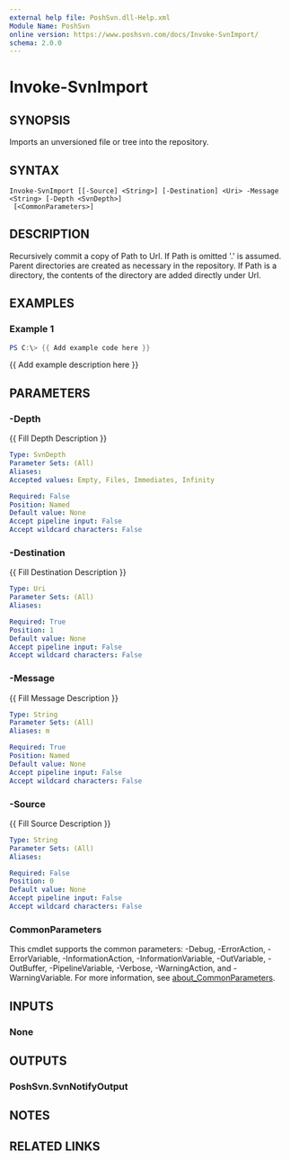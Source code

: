 ```yaml
---
external help file: PoshSvn.dll-Help.xml
Module Name: PoshSvn
online version: https://www.poshsvn.com/docs/Invoke-SvnImport/
schema: 2.0.0
---
```


# Invoke-SvnImport

## SYNOPSIS
Imports an unversioned file or tree into the repository.

## SYNTAX

```
Invoke-SvnImport [[-Source] <String>] [-Destination] <Uri> -Message <String> [-Depth <SvnDepth>]
 [<CommonParameters>]
```

## DESCRIPTION
Recursively commit a copy of Path to Url.
If Path is omitted '.' is assumed.
Parent directories are created as necessary in the repository.
If Path is a directory, the contents of the directory are added
directly under Url.

## EXAMPLES

### Example 1
```powershell
PS C:\> {{ Add example code here }}
```

{{ Add example description here }}

## PARAMETERS

### -Depth
{{ Fill Depth Description }}

```yaml
Type: SvnDepth
Parameter Sets: (All)
Aliases:
Accepted values: Empty, Files, Immediates, Infinity

Required: False
Position: Named
Default value: None
Accept pipeline input: False
Accept wildcard characters: False
```

### -Destination
{{ Fill Destination Description }}

```yaml
Type: Uri
Parameter Sets: (All)
Aliases:

Required: True
Position: 1
Default value: None
Accept pipeline input: False
Accept wildcard characters: False
```

### -Message
{{ Fill Message Description }}

```yaml
Type: String
Parameter Sets: (All)
Aliases: m

Required: True
Position: Named
Default value: None
Accept pipeline input: False
Accept wildcard characters: False
```

### -Source
{{ Fill Source Description }}

```yaml
Type: String
Parameter Sets: (All)
Aliases:

Required: False
Position: 0
Default value: None
Accept pipeline input: False
Accept wildcard characters: False
```

### CommonParameters
This cmdlet supports the common parameters: -Debug, -ErrorAction, -ErrorVariable, -InformationAction, -InformationVariable, -OutVariable, -OutBuffer, -PipelineVariable, -Verbose, -WarningAction, and -WarningVariable. For more information, see [about_CommonParameters](http://go.microsoft.com/fwlink/?LinkID=113216).

## INPUTS

### None

## OUTPUTS

### PoshSvn.SvnNotifyOutput

## NOTES

## RELATED LINKS
